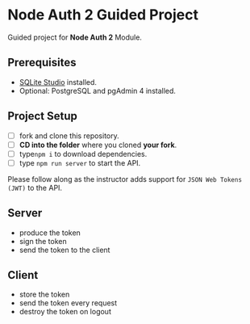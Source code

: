 # Node Auth 2 Guided Project

Guided project for **Node Auth 2** Module.

## Prerequisites

- [SQLite Studio](https://sqlitestudio.pl/index.rvt?act=download) installed.
- Optional: PostgreSQL and pgAdmin 4 installed.

## Project Setup

- [ ] fork and clone this repository.
- [ ] **CD into the folder** where you cloned **your fork**.
- [ ] type`npm i` to download dependencies.
- [ ] type `npm run server` to start the API.

Please follow along as the instructor adds support for `JSON Web Tokens (JWT)` to the API.
## Server
- produce the token
- sign the token
- send the token to the client

## Client 
- store the token 
- send the token every request
- destroy the token on logout 